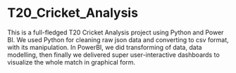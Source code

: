 # T20_Cricket_Analysis
This is a full-fledged T20 Cricket Analysis project using Python and Power BI. We used Python for cleaning raw json data and converting to csv format, with its  manipulation. In PowerBI, we did transforming of data, data modelling, then finally we delivered super user-interactive dashboards to visualize the whole match in graphical form.
